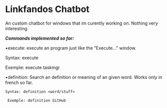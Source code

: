 # Linkfandos Chatbot
An custom chatbot for windows that im curently working on.
Nothing very interesting.

**_Commands implemented so far:_**

•execute: execute an program just like the "Execute..." window.

 Syntax: execute <programemplacement>
    
  Exemple: execute taskmgr
    
    
•definition: Search an definition or meaning of an given word. Works only in french so far.
    
    Syntax: definition <word/stuff>
    
     Exemple: definition GitHub
